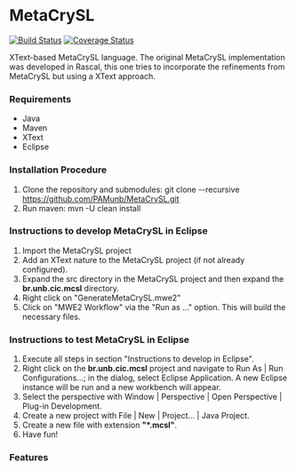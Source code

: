 # MetaCrySL

[![Build Status](https://travis-ci.org/PAMunb/MetaCrySL.svg?branch=master)](https://travis-ci.org/PAMunb/MetaCrySL)
[![Coverage Status](https://coveralls.io/repos/github/PAMunb/MetaCrySL/badge.svg?branch=master)](https://coveralls.io/github/PAMunb/MetaCrySL?branch=master)

XText-based MetaCrySL language.
The original MetaCrySL implementation was developed in Rascal, this one tries to incorporate the refinements from MetaCrySL but using a XText approach.

### Requirements

* Java 
* Maven
* XText
* Eclipse

### Installation Procedure

1. Clone the repository and submodules: git clone --recursive https://github.com/PAMunb/MetaCrySL.git
2. Run maven: mvn -U clean install

### Instructions to develop MetaCrySL in Eclipse

1. Import the MetaCrySL project
2. Add an XText nature to the MetaCrySL project (if not already configured).
3. Expand the src directory in the MetaCrySL project and then expand the **br.unb.cic.mcsl** directory.
4. Right click on "GenerateMetaCrySL.mwe2" 
5. Click on "MWE2 Workflow" via the "Run as ..." option. This will build the necessary files.

### Instructions to test MetaCrySL in Eclipse

1. Execute all steps in section "Instructions to develop in Eclipse".
2. Right click on the **br.unb.cic.mcsl** project and navigate to Run As | Run Configurations...; in the dialog, select Eclipse Application. A new Eclipse instance will be run and a new workbench will appear. 
4. Select the perspective with Window | Perspective | Open Perspective | Plug-in Development.
5. Create a new project with File | New | Project... | Java Project.
6. Create a new file with extension **"*.mcsl"**. 
7. Have fun!

### Features



